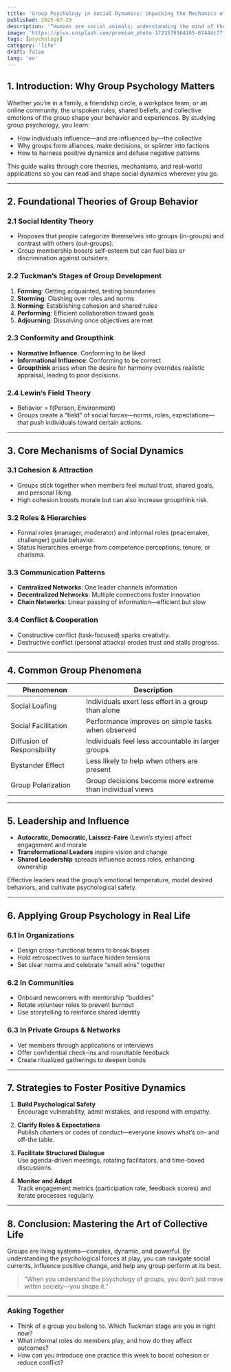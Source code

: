 ```yaml
---
title: 'Group Psychology in Social Dynamics: Unpacking the Mechanics of Collective Life'
published: 2025-07-29
description: '“Humans are social animals; understanding the mind of the group is the key to navigating every corner of society.”'
image: 'https://plus.unsplash.com/premium_photo-1723579364165-6744dc77f5c1?w=600&auto=format&fit=crop&q=60&ixlib=rb-4.1.0&ixid=M3wxMjA3fDB8MHxwaG90by1yZWxhdGVkfDh8fHxlbnwwfHx8fHw%3D'
tags: [psychology]
category: 'life'
draft: false 
lang: 'en'
---
```


## 1. Introduction: Why Group Psychology Matters

Whether you’re in a family, a friendship circle, a workplace team, or an online community, the unspoken rules, shared beliefs, and collective emotions of the group shape your behavior and experiences. By studying group psychology, you learn:

- How individuals influence—and are influenced by—the collective  
- Why groups form alliances, make decisions, or splinter into factions  
- How to harness positive dynamics and defuse negative patterns  

This guide walks through core theories, mechanisms, and real-world applications so you can read and shape social dynamics wherever you go.

---

## 2. Foundational Theories of Group Behavior

### 2.1 Social Identity Theory  
- Proposes that people categorize themselves into groups (in-groups) and contrast with others (out-groups).  
- Group membership boosts self-esteem but can fuel bias or discrimination against outsiders.

### 2.2 Tuckman’s Stages of Group Development  
1. **Forming**: Getting acquainted, testing boundaries  
2. **Storming**: Clashing over roles and norms  
3. **Norming**: Establishing cohesion and shared rules  
4. **Performing**: Efficient collaboration toward goals  
5. **Adjourning**: Dissolving once objectives are met

### 2.3 Conformity and Groupthink  
- **Normative Influence**: Conforming to be liked  
- **Informational Influence**: Conforming to be correct  
- **Groupthink** arises when the desire for harmony overrides realistic appraisal, leading to poor decisions.

### 2.4 Lewin’s Field Theory  
- Behavior = f(Person, Environment)  
- Groups create a “field” of social forces—norms, roles, expectations—that push individuals toward certain actions.

---

## 3. Core Mechanisms of Social Dynamics

### 3.1 Cohesion & Attraction  
- Groups stick together when members feel mutual trust, shared goals, and personal liking.  
- High cohesion boosts morale but can also increase groupthink risk.

### 3.2 Roles & Hierarchies  
- Formal roles (manager, moderator) and informal roles (peacemaker, challenger) guide behavior.  
- Status hierarchies emerge from competence perceptions, tenure, or charisma.

### 3.3 Communication Patterns  
- **Centralized Networks**: One leader channels information  
- **Decentralized Networks**: Multiple connections foster innovation  
- **Chain Networks**: Linear passing of information—efficient but slow

### 3.4 Conflict & Cooperation  
- Constructive conflict (task-focused) sparks creativity.  
- Destructive conflict (personal attacks) erodes trust and stalls progress.

---

## 4. Common Group Phenomena

| Phenomenon                    | Description                                           |
|-------------------------------|-------------------------------------------------------|
| Social Loafing                | Individuals exert less effort in a group than alone  |
| Social Facilitation           | Performance improves on simple tasks when observed    |
| Diffusion of Responsibility   | Individuals feel less accountable in larger groups    |
| Bystander Effect              | Less likely to help when others are present           |
| Group Polarization            | Group decisions become more extreme than individual views |

---

## 5. Leadership and Influence

- **Autocratic, Democratic, Laissez-Faire** (Lewin’s styles) affect engagement and morale  
- **Transformational Leaders** inspire vision and change  
- **Shared Leadership** spreads influence across roles, enhancing ownership  

Effective leaders read the group’s emotional temperature, model desired behaviors, and cultivate psychological safety.

---

## 6. Applying Group Psychology in Real Life

### 6.1 In Organizations  
- Design cross-functional teams to break biases  
- Hold retrospectives to surface hidden tensions  
- Set clear norms and celebrate “small wins” together  

### 6.2 In Communities  
- Onboard newcomers with mentorship “buddies”  
- Rotate volunteer roles to prevent burnout  
- Use storytelling to reinforce shared identity  

### 6.3 In Private Groups & Networks  
- Vet members through applications or interviews  
- Offer confidential check-ins and roundtable feedback  
- Create ritualized gatherings to deepen bonds  

---

## 7. Strategies to Foster Positive Dynamics

1. **Build Psychological Safety**  
   Encourage vulnerability, admit mistakes, and respond with empathy.  

2. **Clarify Roles & Expectations**  
   Publish charters or codes of conduct—everyone knows what’s on- and off-the table.  

3. **Facilitate Structured Dialogue**  
   Use agenda-driven meetings, rotating facilitators, and time-boxed discussions.  

4. **Monitor and Adapt**  
   Track engagement metrics (participation rate, feedback scores) and iterate processes regularly.

---

## 8. Conclusion: Mastering the Art of Collective Life

Groups are living systems—complex, dynamic, and powerful. By understanding the psychological forces at play, you can navigate social currents, influence positive change, and help any group perform at its best.

> “When you understand the psychology of groups, you don’t just move within society—you shape it.”  

---

### Asking Together

- Think of a group you belong to. Which Tuckman stage are you in right now?  
- What informal roles do members play, and how do they affect outcomes?  
- How can you introduce one practice this week to boost cohesion or reduce conflict?  